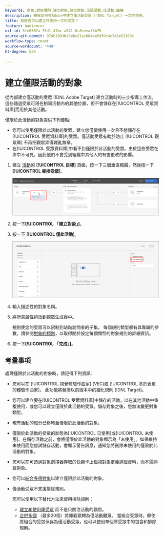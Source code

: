 ```yaml
---
keywords: 對象;對象規則;建立對象;建立對象;僅限活動;僅活動;臨機
description: 瞭解如何在Adobe中建立僅活動受眾 [!DNL Target] 一次性使用。
title: 我是否可以建立只使用一次的受眾？
feature: Audiences
exl-id: 5fe0507a-75d1-47bc-a941-8c8eeeaf3b75
source-git-commit: 974b2093bc9ebc81acb64aa5df0c4c345e52383c
workflow-type: tm+mt
source-wordcount: '449'
ht-degree: 53%

---
```


# 建立僅限活動的對象

從內部建立僅活動的受眾 [!DNL Adobe Target] 建立活動時的三步指導工作流。 這些隨選受眾可用在相同活動內的其他位置，但不會儲存在[!UICONTROL 受眾資料庫]而用於其他活動。

僅限於此活動的對象提供下列優點:

* 您可以使用僅限於此活動的受眾，建立您僅要使用一次且不想儲存在[!UICONTROL 受眾資料庫]的受眾。僅活動受眾有助於防止 [!UICONTROL 觀眾庫] 不再把觀眾弄得雜亂無章。
* 在[!UICONTROL 受眾資料庫]中看不到僅限於此活動的受眾。由於這些受眾在庫中不可見，因此他們不會受到組織中其他人的有害更改的影響。

1. 建立 [活動](/help/c-activities/activities.md#concept_D317A95A1AB54674BA7AB65C7985BA03)的 **[!UICONTROL 目標]** 頁面，按一下三個垂直橢圓，然後按一下 **[!UICONTROL 替換受眾]**。

   ![步驟結果](assets/edit_audience.png)

1. 按一下&#x200B;**[!UICONTROL 「建立對象」]**。

1. 按一下 **[!UICONTROL 僅此活動]**。

   ![](assets/activity-only-aud.png)

1. 輸入描述性的對象名稱。
1. 將所需屬性拖放到觀眾生成器中。

   規則使您的受眾可以限制到站點訪問者的子集。 每個規則類型都有其專屬的參數。請參閱[對象的類別](/help/c-target/c-audiences/c-target-rules/target-rules.md#concept_E3A77E42F1644503A829B5107B20880D)，以取得關於設定每個類型的對象規則的詳細資訊。

1. 按一下&#x200B;**[!UICONTROL 「完成」]**。

## 考量事項

處理僅限於此活動的對象時，請記得下列資訊:

* 您可以在 [!UICONTROL 視覺體驗作曲家] (VEC)或 [!UICONTROL 基於表單的體驗作曲家]。 此功能將替換以前版本中的細化規則 [!DNL Target]。
* 您可以建立要在[!UICONTROL 受眾資料庫]中儲存的活動，以在其他活動中重複使用，或您可以建立僅限於此活動的受眾。儲存對象之後，您無法變更對象類型。
* 現有活動的細分已移轉至僅限於此活動的對象。
* 僅限於此活動的受眾的狀態為[!UICONTROL 已使用]或[!UICONTROL 未使用]。在儲存活動之前，會將僅限於此活動的對象顯示為「未使用」。如果維持未使用而您嘗試儲存活動，會顯示警告訊息，通知您將刪除未使用的僅限於此活動的對象。
* 您可以在可透過對象選擇器存取的快顯卡上檢視對象定義詳細資料，而不需開啟對象。
* 您可以[結合多個對象](/help/c-target/combining-multiple-audiences.md#concept_A7386F1EA4394BD2AB72399C225981E5)以建立僅限於此活動的對象。
* 僅活動受眾不支援排除規則。

   您可以使用以下替代方法來使用排除規則：

   * [建立和使用庫受眾](/help/c-target/c-audiences/create-audience.md) 而不是只關注活動的觀眾。
   * [合併多個](/help/c-target/combining-multiple-audiences.md#concept_A7386F1EA4394BD2AB72399C225981E5) （最多20個）將庫觀眾轉為僅活動觀眾。 當組合受眾時，即使將組合的受眾保存為僅活動受眾，也可以使用單個庫受眾中的包含和排除規則。
